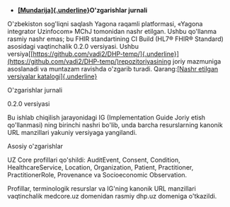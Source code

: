 -   **[[Mundarija]{.underline}](https://build.fhir.org/ig/vadi2/DHP-temp/en/toc.html)O\'zgarishlar
    jurnali**

O'zbekiston sog'liqni saqlash Yagona raqamli platformasi, «Yagona
integrator Uzinfocom» MChJ tomonidan nashr etilgan. Ushbu qo\'llanma
rasmiy nashr emas; bu FHIR standartining CI Build (HL7® FHIR® Standard)
asosidagi vaqtinchalik 0.2.0 versiyasi. Ushbu
versiya[[https://github.com/vadi2/DHP-temp/]{.underline}](https://github.com/vadi2/DHP-temp/)repozitoriyasining
joriy mazmuniga asoslanadi va muntazam ravishda o'zgarib turadi.
Qarang:[[Nashr etilgan versiyalar
katalogi]{.underline}](http://dhp.uz/history.html)

O\'zgarishlar jurnali

0.2.0 versiyasi

Bu ishlab chiqilish jarayonidagi IG (Implementation Guide Joriy
etish qo'llanmasi) ning birinchi nashri bo'lib, unda barcha
resurslarning kanonik URL manzillari yakuniy versiyaga yangilandi.

Asosiy o\'zgarishlar

UZ Core profillari qo'shildi: AuditEvent, Consent, Condition,
HealthcareService, Location, Organization, Patient, Practitioner,
PractitionerRole, Provenance va Socioeconomic Observation.

Profillar, terminologik resurslar va IG'ning kanonik URL manzillari
vaqtinchalik medcore.uz domenidan rasmiy dhp.uz domeniga o'tkazildi.
